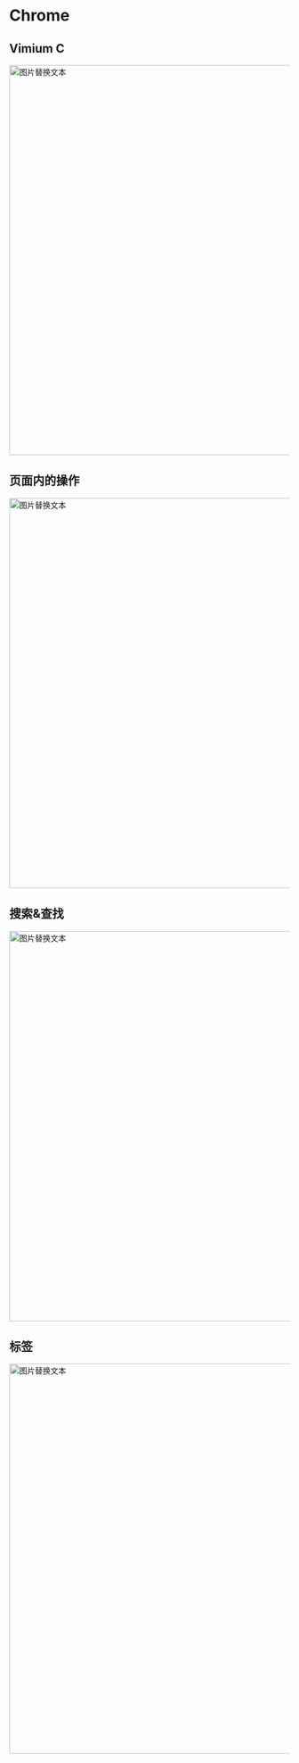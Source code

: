 # Chrome

## Vimium C
<img src='/imags/chrome1.png' alt='图片替换文本' width='700' />

## 页面内的操作
<img src='/imags/chrome2.png' alt='图片替换文本' width='700' />

## 搜索&查找
<img src='/imags/chrome3.png' alt='图片替换文本' width='700' />

## 标签
<img src='/imags/chrome4.png' alt='图片替换文本' width='700' />